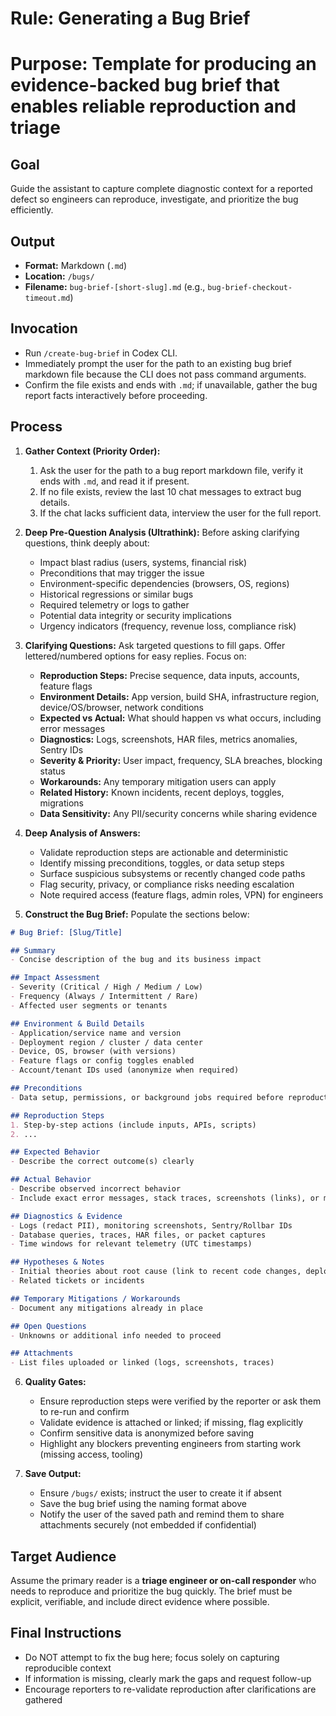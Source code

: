 # Rule: Generating a Bug Brief
# Purpose: Template for producing an evidence-backed bug brief that enables reliable reproduction and triage

## Goal

Guide the assistant to capture complete diagnostic context for a reported defect so engineers can reproduce, investigate, and prioritize the bug efficiently.

## Output

- **Format:** Markdown (`.md`)
- **Location:** `/bugs/`
- **Filename:** `bug-brief-[short-slug].md` (e.g., `bug-brief-checkout-timeout.md`)

## Invocation

- Run `/create-bug-brief` in Codex CLI.
- Immediately prompt the user for the path to an existing bug brief markdown file because the CLI does not pass command arguments.
- Confirm the file exists and ends with `.md`; if unavailable, gather the bug report facts interactively before proceeding.

## Process

1. **Gather Context (Priority Order):**
   1. Ask the user for the path to a bug report markdown file, verify it ends with `.md`, and read it if present.
   2. If no file exists, review the last 10 chat messages to extract bug details.
   3. If the chat lacks sufficient data, interview the user for the full report.

2. **Deep Pre-Question Analysis (Ultrathink):** Before asking clarifying questions, think deeply about:
   - Impact blast radius (users, systems, financial risk)
   - Preconditions that may trigger the issue
   - Environment-specific dependencies (browsers, OS, regions)
   - Historical regressions or similar bugs
   - Required telemetry or logs to gather
   - Potential data integrity or security implications
   - Urgency indicators (frequency, revenue loss, compliance risk)

3. **Clarifying Questions:** Ask targeted questions to fill gaps. Offer lettered/numbered options for easy replies. Focus on:
   - **Reproduction Steps:** Precise sequence, data inputs, accounts, feature flags
   - **Environment Details:** App version, build SHA, infrastructure region, device/OS/browser, network conditions
   - **Expected vs Actual:** What should happen vs what occurs, including error messages
   - **Diagnostics:** Logs, screenshots, HAR files, metrics anomalies, Sentry IDs
   - **Severity & Priority:** User impact, frequency, SLA breaches, blocking status
   - **Workarounds:** Any temporary mitigation users can apply
   - **Related History:** Known incidents, recent deploys, toggles, migrations
   - **Data Sensitivity:** Any PII/security concerns while sharing evidence

4. **Deep Analysis of Answers:**
   - Validate reproduction steps are actionable and deterministic
   - Identify missing preconditions, toggles, or data setup steps
   - Surface suspicious subsystems or recently changed code paths
   - Flag security, privacy, or compliance risks needing escalation
   - Note required access (feature flags, admin roles, VPN) for engineers

5. **Construct the Bug Brief:** Populate the sections below:

```markdown
# Bug Brief: [Slug/Title]

## Summary
- Concise description of the bug and its business impact

## Impact Assessment
- Severity (Critical / High / Medium / Low)
- Frequency (Always / Intermittent / Rare)
- Affected user segments or tenants

## Environment & Build Details
- Application/service name and version
- Deployment region / cluster / data center
- Device, OS, browser (with versions)
- Feature flags or config toggles enabled
- Account/tenant IDs used (anonymize when required)

## Preconditions
- Data setup, permissions, or background jobs required before reproduction

## Reproduction Steps
1. Step-by-step actions (include inputs, APIs, scripts)
2. ...

## Expected Behavior
- Describe the correct outcome(s) clearly

## Actual Behavior
- Describe observed incorrect behavior
- Include exact error messages, stack traces, screenshots (links), or metrics where applicable

## Diagnostics & Evidence
- Logs (redact PII), monitoring screenshots, Sentry/Rollbar IDs
- Database queries, traces, HAR files, or packet captures
- Time windows for relevant telemetry (UTC timestamps)

## Hypotheses & Notes
- Initial theories about root cause (link to recent code changes, deployments, toggles)
- Related tickets or incidents

## Temporary Mitigations / Workarounds
- Document any mitigations already in place

## Open Questions
- Unknowns or additional info needed to proceed

## Attachments
- List files uploaded or linked (logs, screenshots, traces)
```

6. **Quality Gates:**
   - Ensure reproduction steps were verified by the reporter or ask them to re-run and confirm
   - Validate evidence is attached or linked; if missing, flag explicitly
   - Confirm sensitive data is anonymized before saving
   - Highlight any blockers preventing engineers from starting work (missing access, tooling)

7. **Save Output:**
   - Ensure `/bugs/` exists; instruct the user to create it if absent
   - Save the bug brief using the naming format above
   - Notify the user of the saved path and remind them to share attachments securely (not embedded if confidential)

## Target Audience

Assume the primary reader is a **triage engineer or on-call responder** who needs to reproduce and prioritize the bug quickly. The brief must be explicit, verifiable, and include direct evidence where possible.

## Final Instructions

- Do NOT attempt to fix the bug here; focus solely on capturing reproducible context
- If information is missing, clearly mark the gaps and request follow-up
- Encourage reporters to re-validate reproduction after clarifications are gathered
